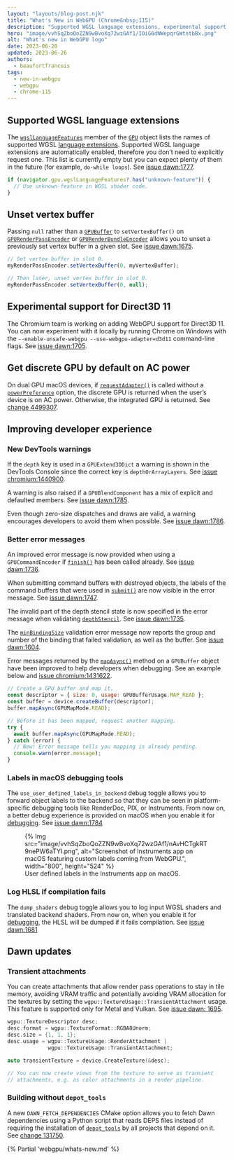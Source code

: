 ```yaml
---
layout: "layouts/blog-post.njk"
title: "What's New in WebGPU (Chrome&nbsp;115)"
description: "Supported WGSL language extensions, experimental support for Direct3D 11, and more."
hero: "image/vvhSqZboQoZZN9wBvoXq72wzGAf1/IOiG6dNWepqrGWtntbBx.png"
alt: "What's new in WebGPU logo"
date: 2023-06-20
updated: 2023-06-26
authors:
  - beaufortfrancois
tags:
  - new-in-webgpu
  - webgpu
  - chrome-115
---
```


## Supported WGSL language extensions

The [`wgslLanguageFeatures`](https://www.w3.org/TR/webgpu/#gpuwgsllanguagefeatures) member of the [`GPU`](https://developer.mozilla.org/docs/Web/API/GPU) object lists the names of supported WGSL [language extensions](https://gpuweb.github.io/gpuweb/wgsl/#language-extension). Supported WGSL language extensions are automatically enabled, therefore you don’t need to explicitly request one. This list is currently empty but you can expect plenty of them in the future (for example, `do-while loops`). See [issue dawn:1777](https://bugs.chromium.org/p/dawn/issues/detail?id=1777).

```js
if (navigator.gpu.wgslLanguageFeatures?.has("unknown-feature")) {
  // Use unknown-feature in WGSL shader code.
}
```

## Unset vertex buffer

Passing `null` rather than a [`GPUBuffer`](https://developer.mozilla.org/docs/Web/API/GPUBuffer) to `setVertexBuffer()` on [`GPURenderPassEncoder`](https://developer.mozilla.org/docs/Web/API/GPURenderPassEncoder/setVertexBuffer) or [`GPURenderBundleEncoder`](https://developer.mozilla.org/docs/Web/API/GPURenderBundleEncoder/setVertexBuffer) allows you to unset a previously set vertex buffer in a given slot. See [issue dawn:1675](https://bugs.chromium.org/p/dawn/issues/detail?id=1675).

```js
// Set vertex buffer in slot 0.
myRenderPassEncoder.setVertexBuffer(0, myVertexBuffer);

// Then later, unset vertex buffer in slot 0.
myRenderPassEncoder.setVertexBuffer(0, null);
```

## Experimental support for Direct3D 11

The Chromium team is working on adding WebGPU support for Direct3D 11. You can now experiment with it locally by running Chrome on Windows with the `--enable-unsafe-webgpu --use-webgpu-adapter=d3d11` command-line flags. See [issue dawn:1705](https://bugs.chromium.org/p/dawn/issues/detail?id=1705).

## Get discrete GPU by default on AC power 

On dual GPU macOS devices, if [`requestAdapter()`](https://developer.mozilla.org/docs/Web/API/GPU/requestAdapter) is called without a [`powerPreference`](https://developer.mozilla.org/docs/Web/API/GPU/requestAdapter#powerpreference) option, the discrete GPU is returned when the user’s device is on AC power. Otherwise, the integrated GPU is returned. See [change 4499307]( https://chromium-review.googlesource.com/c/chromium/src/+/4499307).

## Improving developer experience 
 
### New DevTools warnings

If the `depth` key is used in a `GPUExtend3DDict` a warning is shown in the DevTools Console since the correct key is `depthOrArrayLayers`. See [issue chromium:1440900](https://bugs.chromium.org/p/chromium/issues/detail?id=1440900).

A warning is also raised if  a `GPUBlendComponent` has a mix of explicit and defaulted members. See [issue dawn:1785](https://bugs.chromium.org/p/dawn/issues/detail?id=1785).

Even though zero-size dispatches and draws are valid, a warning encourages developers to avoid them when possible. See [issue dawn:1786](https://bugs.chromium.org/p/dawn/issues/detail?id=1786).

### Better error messages 
 
An improved error message is now provided when using a `GPUCommandEncoder` if [`finish()`](https://developer.mozilla.org/docs/Web/API/GPUCommandEncoder/finish) has been called already. See [issue dawn:1736](https://bugs.chromium.org/p/dawn/issues/detail?id=1736).

When submitting command buffers with destroyed objects, the labels of the command buffers that were used in [`submit()`](https://developer.mozilla.org/docs/Web/API/GPUQueue/submit) are now visible in the error message. See [issue dawn:1747](https://bugs.chromium.org/p/dawn/issues/detail?id=1747).


The invalid part of the depth stencil state is now specified in the error message when validating [`depthStencil`](https://developer.mozilla.org/docs/Web/API/GPUDevice/createRenderPipeline#depthstencil_object_structure). See [issue dawn:1735](https://bugs.chromium.org/p/dawn/issues/detail?id=1735).

The [`minBindingSize`](https://gpuweb.github.io/gpuweb/#dom-gpubufferbindinglayout-minbindingsize) validation error message now reports the group and number of the binding that failed validation, as well as the buffer. See [issue dawn:1604](https://bugs.chromium.org/p/dawn/issues/detail?id=1604).


Error messages returned by the [`mapAsync()`](https://developer.mozilla.org/docs/Web/API/GPUBuffer/mapAsync) method on a `GPUBuffer` object have been improved to help developers when debugging. See an example below and [issue chromium:1431622](https://bugs.chromium.org/p/chromium/issues/detail?id=1431622).

```js
// Create a GPU buffer and map it.
const descriptor = { size: 0, usage: GPUBufferUsage.MAP_READ };
const buffer = device.createBuffer(descriptor);
buffer.mapAsync(GPUMapMode.READ);

// Before it has been mapped, request another mapping.
try {
  await buffer.mapAsync(GPUMapMode.READ);
} catch (error) {
  // New! Error message tells you mapping is already pending.
  console.warn(error.message);
}
```

### Labels in macOS debugging tools

The `use_user_defined_labels_in_backend` debug toggle allows you to forward object labels to the backend so that they can be seen in platform-specific debugging tools like RenderDoc, PIX, or Instruments. From now on, a better debug experience is provided on macOS when you enable it for [debugging](https://dawn.googlesource.com/dawn/+/refs/heads/main/docs/dawn/debugging.md). See [issue dawn:1784](https://bugs.chromium.org/p/dawn/issues/detail?id=1784)

<figure>
  {% Img src="image/vvhSqZboQoZZN9wBvoXq72wzGAf1/nAvHCTgkRT9nePW6aTYI.png", alt="Screenshot of Instruments app on macOS featuring custom labels coming from WebGPU.", width="800", height="524" %}
  <figcaption>
    User defined labels in the Instruments app on macOS.
  </figcaption>
</figure>


### Log HLSL if compilation fails

The `dump_shaders` debug toggle allows you to log input WGSL shaders and translated backend shaders. From now on, when you enable it for [debugging](https://dawn.googlesource.com/dawn/+/refs/heads/main/docs/dawn/debugging.md), the HLSL will be dumped if it fails compilation. See [issue dawn:1681](https://bugs.chromium.org/p/dawn/issues/detail?id=1681)

## Dawn updates

### Transient attachments

You can create attachments that allow render pass operations to stay in tile memory, avoiding VRAM traffic and potentially avoiding VRAM allocation for the textures by setting the `wgpu::TextureUsage::TransientAttachment` usage. This feature is supported only for Metal and Vulkan. See [issue dawn: 1695](https://bugs.chromium.org/p/dawn/issues/detail?id=1695).

```cpp
wgpu::TextureDescriptor desc;
desc.format = wgpu::TextureFormat::RGBA8Unorm;
desc.size = {1, 1, 1};
desc.usage = wgpu::TextureUsage::RenderAttachment |
             wgpu::TextureUsage::TransientAttachment;

auto transientTexture = device.CreateTexture(&desc);

// You can now create views from the texture to serve as transient
// attachments, e.g. as color attachments in a render pipeline.
```

### Building without `depot_tools`

A new `DAWN_FETCH_DEPENDENCIES` CMake option allows you to fetch Dawn dependencies using a Python script that reads DEPS files instead of requiring the installation of [`depot_tools`](http://commondatastorage.googleapis.com/chrome-infra-docs/flat/depot_tools/docs/html/depot_tools_tutorial.html#_setting_up) by all projects that depend on it. See [change 131750](https://dawn-review.googlesource.com/c/dawn/+/131750).

{% Partial 'webgpu/whats-new.md' %}
